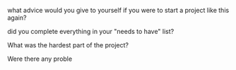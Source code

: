 what advice would you give to yourself if you were to start a project like this again?

did you complete everything in your "needs to have" list?

What was the hardest part of the project?

Were there any proble

